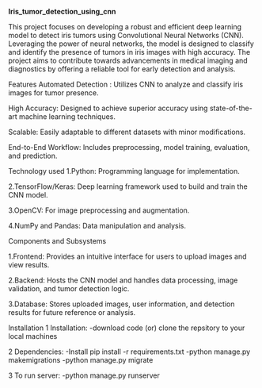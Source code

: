 **Iris_tumor_detection_using_cnn** <br />

This project focuses on developing a robust and efficient deep learning model to detect iris tumors using Convolutional Neural Networks (CNN). Leveraging the power of neural networks, the model is designed to classify and identify the presence of tumors in iris images with high accuracy. The project aims to contribute towards advancements in medical imaging and diagnostics by offering a reliable tool for early detection and analysis.

Features
Automated Detection : Utilizes CNN to analyze and classify iris images for tumor presence.

High Accuracy: Designed to achieve superior accuracy using state-of-the-art machine learning techniques.

Scalable: Easily adaptable to different datasets with minor modifications.

End-to-End Workflow: Includes preprocessing, model training, evaluation, and prediction.

Technology used
1.Python: Programming language for implementation.

2.TensorFlow/Keras: Deep learning framework used to build and train the CNN model.

3.OpenCV: For image preprocessing and augmentation.

4.NumPy and Pandas: Data manipulation and analysis.

Components and Subsystems

1.Frontend: Provides an intuitive interface for users to upload images and view results.

2.Backend: Hosts the CNN model and handles data processing, image validation, and tumor detection logic.

3.Database: Stores uploaded images, user information, and detection results for future reference or analysis.

Installation
1 Installation: -download code (or) clone the repsitory to your local machines

2 Dependencies: -Install pip install -r requirements.txt -python manage.py makemigrations -python manage.py migrate

3 To run server: -python manage.py runserver
